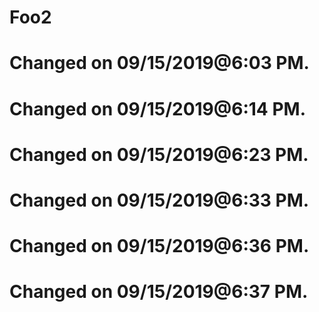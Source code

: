 # Foo2
# Changed on 09/15/2019@6:03 PM.
# Changed on 09/15/2019@6:14 PM.
# Changed on 09/15/2019@6:23 PM.
# Changed on 09/15/2019@6:33 PM.
# Changed on 09/15/2019@6:36 PM.
# Changed on 09/15/2019@6:37 PM.